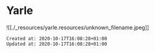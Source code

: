 # Yarle
![[./_resources/yarle.resources/unknown_filename.jpeg]]

    Created at: 2020-10-17T16:08:28+01:00
    Updated at: 2020-10-17T16:08:28+01:00


